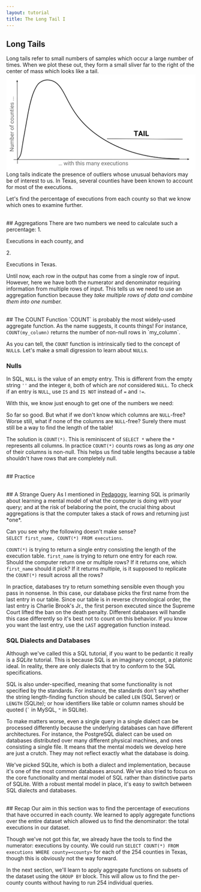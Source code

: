 ```yaml
---
layout: tutorial
title: The Long Tail I
---
```


<a name="long_tail"></a>
## Long Tails
Long tails refer to small numbers of samples which occur a large number of times. When we plot these out, they form a small sliver far to the right of the center of mass which looks like a tail. <img src="execution_tail.png"> Long tails indicate the presence of outliers whose unusual behaviors may be of interest to us. In Texas, several counties have been known to account for most of the executions.

Let's find the percentage of executions from each county so that we know which ones to examine further.

<br>
<a name="aggregations"></a>
## Aggregations
There are two numbers we need to calculate such a percentage:
1. <p>Executions in each county, and</p>
2. <p>Executions in Texas.</p>

Until now, each row in the output has come from a single row of input. However, here we have both the numerator and denominator requiring information from multiple rows of input. This tells us we need to use an aggregation function because they <i>take multiple rows of data and combine them into one number.</i>

<br>
<a name="count"></a>
## The COUNT Function
`COUNT` is probably the most widely-used aggregate function. As the name suggests, it counts things! For instance, <code class='codeblock'>COUNT(my_column)</code> returns the number of non-null rows in `my_column`.

<sql-exercise
  data-question="Edit the query to find how many inmates provided last statements."
  data-comment="We can use <code>COUNT</code> here because <code>NULL</code>s are used when there are no statements."
  data-default-text="SELECT COUNT(first_name) FROM executions"
  data-solution="SELECT COUNT(last_statement) FROM executions"></sql-exercise>

As you can tell, the `COUNT` function is intrinsically tied to the concept of `NULL`s. Let's make a small digression to learn about `NULL`s.
<div class="sideNote">
  <h3>Nulls</h3>
  <p>In SQL, <code>NULL</code> is the value of an empty entry. This is different from the empty string <code>''</code> and the integer <code>0</code>, both of which  are <i>not</i> considered <code>NULL</code>. To check if an entry is <code>NULL</code>, use <code>IS</code> and <code>IS NOT</code> instead of <code>=</code> and <code>!=</code>.</p>

  <sql-exercise
    data-question="Verify that 0 and the empty string are not considered NULL."
    data-comment="Recall that this is a compound clause. Both of the two <code>IS NOT NULL</code> clauses have to be true for the query to return <code>true</code>."
    data-default-text="SELECT (0 IS NOT NULL) AND ('' IS NOT NULL) "
    data-solution="SELECT 0 IS NOT NULL AND '' IS NOT NULL "></sql-exercise>
</div>

With this, we know just enough to get one of the numbers we need:
<sql-exercise
data-question="Find the total number of executions in the dataset."
data-comment="The idea here is to pick one of the columns that you're confident has no <code>NULL</code>s."
data-default-text=""
data-solution="SELECT COUNT(*) FROM executions"></sql-exercise>

So far so good. But what if we don't know which columns are `NULL`-free? Worse still, what if none of the columns are `NULL`-free? Surely there must still be a way to find the length of the table!

The solution is `COUNT(*)`. This is reminiscent of `SELECT *` where the `*` represents all columns. In practice `COUNT(*)` counts rows as long as *any one* of their columns is non-null. This helps us find table lengths because a table shouldn't have rows that are completely null.

<sql-exercise
data-question="Verify that <code>COUNT(*)</code> gives the same result as before."
data-default-text="SELECT COUNT(*) FROM executions"></sql-exercise>

<br>
<a name="practice"></a>
## Practice

<sql-exercise
  data-question="Find the number of inmates who have declined to give a last statement."
  data-comment="Just for fun, try to do it without a <code>WHERE</code> block. The hint is to combine two of the earlier exercises."
  data-default-text=""
  data-solution='SELECT COUNT(*) - COUNT(last_statement) FROM executions'></sql-exercise>

<sql-exercise
  data-question="Find the minimum, maximum and average age of inmates at time of execution."
  data-comment="Use the <code>MIN</code>, <code>MAX</code>, and <code>AVG</code> aggregation functions."
  data-default-text="SELECT exn_age FROM executions"
  data-solution='SELECT MIN(exn_age), MAX(exn_age), AVG(exn_age) FROM executions'></sql-exercise>

<sql-exercise
  data-question="Find the length of the longest last statement (based on character count)."
  data-comment="You can compose functions together. Use the <code>LENGTH</code> function which returns the number of characters in a string."
  data-default-text=""
  data-solution='SELECT MAX(LENGTH(last_statement)) FROM executions'></sql-exercise>

<br>
<a name="strange"></a>
## A Strange Query
As I mentioned in <a href="frontmatter.html#pedagogy">Pedagogy</a>, learning SQL is primarily about learning a mental model of what the computer is doing with your query; and at the risk of belaboring the point, the crucial thing about aggregations is that the computer takes a stack of rows and returning just *one*.

Can you see why the following doesn't make sense?<br> `SELECT first_name, COUNT(*) FROM executions`.

`COUNT(*)` is trying to return a single entry consisting the length of the execution table. `first_name` is trying to return one entry for each row. Should the computer return one or multiple rows? If it returns one, which `first_name` should it pick? If it returns multiple, is it supposed to replicate the `COUNT(*)` result across all the rows?

<sql-exercise
  data-question="See what happens when you run this strange query."
  data-comment=""
  data-default-text="SELECT first_name, COUNT(*) FROM executions"></sql-exercise>

In practice, databases try to return something sensible even though you pass in nonsense. In this case, our database picks the first name from the last entry in our table. Since our table is in reverse chronological order, the last entry is Charlie Brook's Jr., the first person executed since the Supreme Court lifted the ban on the death penalty. Different databases will handle this case differently so it's best not to count on this behavior. If you know you want the last entry, use the `LAST` aggregation function instead.

<div class="sideNote">
  <h3>SQL Dialects and Databases</h3>
  <p>Although we've called this a SQL tutorial, if you want to be pedantic it really is a <i>SQLite</i> tutorial. This is because SQL is an imaginary concept, a platonic ideal. In reality, there are only dialects that try to conform to the SQL specifications.</p>
  <p>SQL is also under-specified, meaning that some functionality is not specified by the standards. For instance, the standards don't say whether the string length-finding function should be called <code>LEN</code> (SQL Server) or <code>LENGTH</code> (SQLite); or how identifiers like table or column names should be quoted (<code>`</code> in MySQL, <code>"</code> in SQLite).</p>
  <p>To make matters worse, even a single query in a single dialect can be processed differently because the underlying databases can have different architectures. For instance, the PostgreSQL dialect can be used on databases distributed over many different physical machines, and ones consisting a single file. It means that the mental models we develop here are just a crutch. They may not reflect exactly what the database is doing.</p>
  <p>We've picked SQLite, which is both a dialect and implementation, because it's one of the most common databases around. We've also tried to focus on the core functionality and mental model of SQL rather than distinctive parts of SQLite. With a robust mental model in place, it's easy to switch between SQL dialects and databases.
  </p>
</div>

<br>
<a name="recap"></a>
## Recap
Our aim in this section was to find the percentage of executions that have occurred in each county. We learned to apply aggregate functions over the entire dataset which allowed us to find the denominator: the total executions in our dataset.

Though we've not got this far, we already have the tools to find the numerator: executions by county. We could run `SELECT COUNT(*) FROM executions WHERE county=<county>` for each of the 254 counties in Texas, though this is obviously not the way forward.

In the next section, we'll learn to apply aggregate functions on subsets of the dataset using the `GROUP BY` block. This will allow us to find the per-county counts without having to run 254 individual queries.
